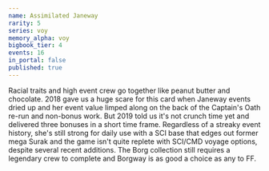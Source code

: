 ```yaml
---
name: Assimilated Janeway
rarity: 5
series: voy
memory_alpha: voy
bigbook_tier: 4
events: 16
in_portal: false
published: true
---
```


Racial traits and high event crew go together like peanut butter and chocolate. 2018 gave us a huge scare for this card when Janeway events dried up and her event value limped along on the back of the Captain's Oath re-run and non-bonus work. But 2019 told us it's not crunch time yet and delivered three bonuses in a short time frame. Regardless of a streaky event history, she's still strong for daily use with a SCI base that edges out former mega Surak and the game isn't quite replete with SCI/CMD voyage options, despite several recent additions. The Borg collection still requires a legendary crew to complete and Borgway is as good a choice as any to FF.
